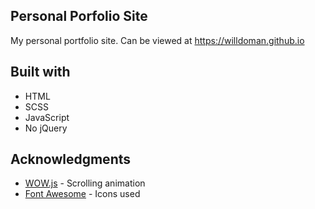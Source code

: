## Personal Porfolio Site

My personal portfolio site. Can be viewed at https://willdoman.github.io

## Built with

- HTML
- SCSS
- JavaScript
- No jQuery


## Acknowledgments

* [WOW.js](https://mynameismatthieu.com/WOW/) - Scrolling animation
* [Font Awesome](https://fontawesome.com/?from=io/) - Icons used
